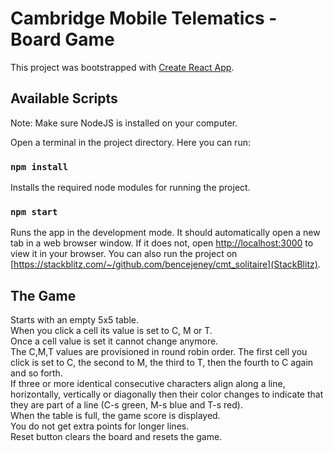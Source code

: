 # Cambridge Mobile Telematics - Board Game

This project was bootstrapped with [Create React App](https://github.com/facebook/create-react-app).

## Available Scripts

Note: Make sure NodeJS is installed on your computer.

Open a terminal in the project directory. Here you can run:

### `npm install`

Installs the required node modules for running the project.

### `npm start`

Runs the app in the development mode.
It should automatically open a new tab in a web browser window. If it does not, open [http://localhost:3000](http://localhost:3000) to view it in your browser.
You can also run the project on [https://stackblitz.com/~/github.com/bencejeney/cmt_solitaire](StackBlitz).

## The Game
Starts with an empty 5x5 table. \
When you click a cell its value is set to C, M or T. \
Once a cell value is set it cannot change anymore. \
The C,M,T values are provisioned in round robin order. The first cell you click is set to C, the second to M, the third to T, then the fourth to C again and so forth. \
If three or more identical consecutive characters align along a line, horizontally, vertically or diagonally then their color changes to indicate that they are part of a line (C-s green, M-s blue and T-s red). \
When the table is full, the game score is displayed. \
You do not get extra points for longer lines. \
Reset button clears the board and resets the game.